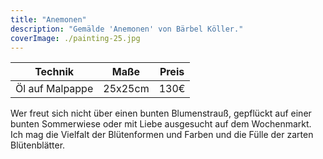 ```yaml
---
title: "Anemonen"
description: "Gemälde 'Anemonen' von Bärbel Köller."
coverImage: ./painting-25.jpg
---
```


| Technik         | Maße    | Preis |
|-----------------|---------|-------|
| Öl auf Malpappe | 25x25cm | 130€  |


Wer freut sich nicht über einen bunten Blumenstrauß, gepflückt auf einer bunten Sommerwiese oder mit Liebe ausgesucht auf dem Wochenmarkt. Ich mag die Vielfalt der Blütenformen und Farben und die Fülle der zarten Blütenblätter.